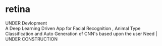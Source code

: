 # retina
UNDER Devlopment <br>
A Deep Learning Driven App for Facial Recognition , Animal Type Classification and Auto Generation of CNN's based upon the user Need | UNDER CONSTRUCTION
